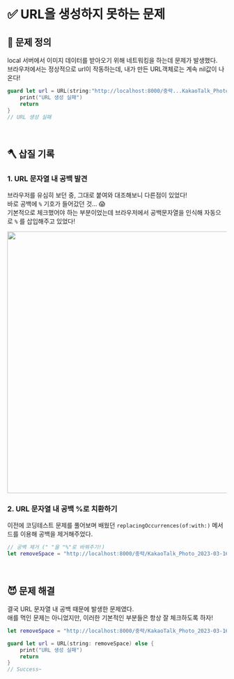 # ✅ URL을 생성하지 못하는 문제

## 🤔 문제 정의
local 서버에서 이미지 데이터를 받아오기 위해 네트워킹을 하는데 문제가 발생했다.   
브라우저에서는 정상적으로 url이 작동하는데, 내가 만든 URL객체로는 계속 nil값이 나온다!

~~~swift
guard let url = URL(string:"http://localhost:8000/중략...KakaoTalk_Photo_2023-03-16-09-55-08 003.jpg") else {
    print("URL 생성 실패")
    return
}
// URL 생성 실패
~~~

<br>

## 🪓 삽질 기록

### 1. URL 문자열 내 공백 발견
브라우저를 유심히 보던 중, 그대로 붙여와 대조해보니 다른점이 있었다!   
바로 공백에 `%` 기호가 들어갔던 것... 😱   
기본적으로 체크했어야 하는 부분이었는데 브라우저에서 공백문자열을 인식해 자동으로 `%` 를 삽입해주고 있었다!

<img width="600" src="https://user-images.githubusercontent.com/113565086/228700705-95036206-85bc-402b-b5e7-335482e206a6.png">

<br>

### 2. URL 문자열 내 공백 %로 치환하기
이전에 코딩테스트 문제를 풀어보며 배웠던 `replacingOccurrences(of:with:)` 메서드를 이용해 공백을 제거해주었다.

~~~swift
// 공백 제거 (" "을 "%"로 바꿔주기!)
let removeSpace = "http://localhost:8000/중략/KakaoTalk_Photo_2023-03-16-09-55-08 003.jpg".replacingOccurrences(of: " ", with: "%")
~~~

<br>

## 😈 문제 해결

결국 URL 문자열 내 공백 때문에 발생한 문제였다.   
애를 먹인 문제는 아니었지만, 이러한 기본적인 부분들은 항상 잘 체크하도록 하자!

~~~swift
let removeSpace = "http://localhost:8000/중략/KakaoTalk_Photo_2023-03-16-09-55-08 003.jpg".replacingOccurrences(of: " ", with: "%")

guard let url = URL(string: removeSpace) else {
    print("URL 생성 실패")
    return
}
// Success~
~~~